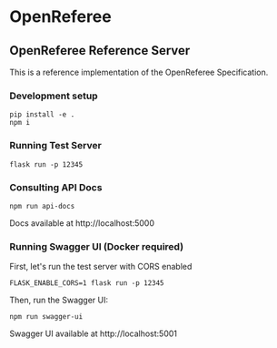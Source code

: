# OpenReferee

## OpenReferee Reference Server

This is a reference implementation of the OpenReferee Specification.

### Development setup
```
pip install -e .
npm i
```

### Running Test Server
```
flask run -p 12345
```

### Consulting API Docs
```
npm run api-docs
```

Docs available at http://localhost:5000

### Running Swagger UI (Docker required)

First, let's run the test server with CORS enabled
```
FLASK_ENABLE_CORS=1 flask run -p 12345
```

Then, run the Swagger UI:
```
npm run swagger-ui
```

Swagger UI available at http://localhost:5001
